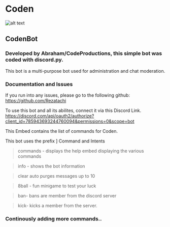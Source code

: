 # Coden
![alt text](https://cdn.discordapp.com/attachments/761256129191477261/796081640773648384/Ten_4.jpg)


## CodenBot

### Developed by Abraham/CodeProductions, this simple bot was coded with discord.py.
This bot is a multi-purpose bot used for administration and chat moderation.

### Documentation and Issues
If you run into any issues, please go to the following github:
https://github.com/Rezatachi

To use this bot and all its abilites, connect it via this Discord Link.
https://discord.com/api/oauth2/authorize?client_id=785943693244760094&permissions=0&scope=bot

This Embed contains the list of commands for Coden.

This bot uses the prefix ]
Command and Intents

> commands - displays the help embed displaying the various commands

> info - shows the bot information

> clear auto purges messages up to 10

> 8ball - fun minigame to test your luck

> ban- bans are member from the discord server

> kick- kicks a member from the server.

### Continously adding more commands..


